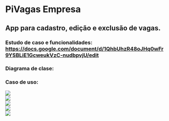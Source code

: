 # PiVagas Empresa
## App para cadastro, edição e exclusão de vagas.

### Estudo de caso e funcionalidades: https://docs.google.com/document/d/1QhbUhzR48oJHq0wFr9YSBLiE1GcweukVzC-nudbpvjU/edit

### Diagrama de clase: 

### Caso de uso:
<img src="./assets/images/empresa.png">
<br>

<img src="./assets/images/4.jpg">
<br>
<img src="./assets/images/1.jpg">
<br>
<img src="./assets/images/3.jpg">
<br>
<img src="./assets/images/2.jpg">
